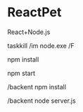 # ReactPet
React+Node.js

taskkill /im node.exe /F

npm install 

npm start


/backent npm install

/backent node server.js
